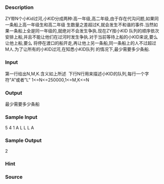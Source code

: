
### Description
ZY带N个小Kid过河,小KID分成两种:高一年级,高二年级,由于存在代沟问题,如果同一条船上高一年级生和高二年级
生数量之差超过K,就会发生不和谐的事件.当然如果一条船上全是同一年级的,就绝对不会发生争执.现在ZY按小KID
队列的顺序依次安排上船,并且不能让他们在过河时发生争执.对于当前等待上船的小KID来说,要么让他上船,要么
将停在渡口的船开走,再让他上另一条船,同一条船上的人不过超过M人.为了让所有的小KID过河,在知悉小KID队列
的情况下,最少需要多少条船.
### Input
第一行给出N,M,K.含义如上所述 
下行N行用来描述小KID的队列,每行一个字符”A”或者”L”
1<=N<=250000,1<=M,K<=N

### Output
最少需要多少条船
### Sample Input
5 4 1
A
L
L
L
A

### Sample Output
2

### Hint

### Source
